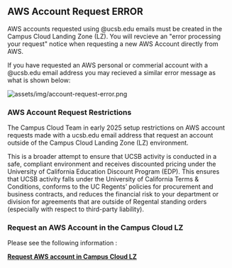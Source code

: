 ## AWS Account Request ERROR

AWS accounts requested using @ucsb.edu emails must be created in the Campus Cloud Landing Zone (LZ). You will revcieve an "error processing your request" notice when requesting a new AWS Account directly from AWS.

If you have requested an AWS personal or commerial account with a @ucsb.edu email address you may recieved a similar error message as what is shown below:

![assets/img/account-request-error.png]({{site.url}}assets/img/account-request-error.png)


### AWS Account Request Restrictions
The Campus Cloud Team in early 2025 setup restrictions on AWS account requests made with a ucsb.edu email address that request an account outside of the Campus Cloud Landing Zone (LZ) environment. 

This is a broader attempt to ensure that UCSB activity is conducted in a safe, compliant environment and receives discounted pricing under the University of California Education Discount Program (EDP). This ensures that UCSB activity falls under the University of California Terms & Conditions, conforms to the UC Regents’ policies for procurement and business contracts, and reduces the financial risk to your department or division for agreements that are outside of Regental standing orders (especially with respect to third-party liability).

### Request an AWS Account in the Campus Cloud LZ
Please see the following information :

**[Request AWS account in Campus Cloud LZ](account-request)**
